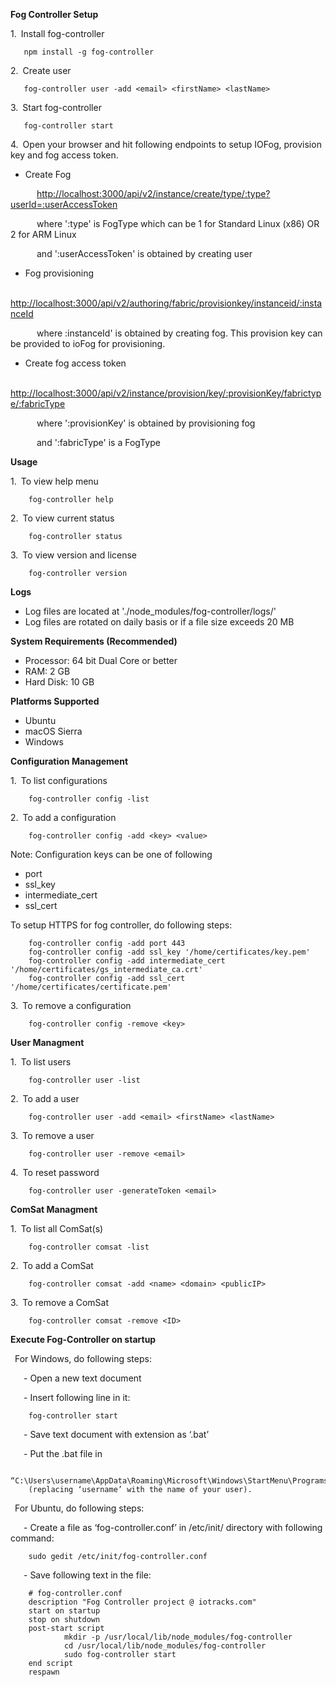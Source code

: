**Fog Controller Setup**

1.&ensp;Install fog-controller

	   npm install -g fog-controller

2.&ensp;Create user

	   fog-controller user -add <email> <firstName> <lastName>

3.&ensp;Start fog-controller

	   fog-controller start

4.&ensp;Open your browser and hit following endpoints to setup IOFog, provision key and fog access token.

-  Create Fog

&emsp;&emsp;&emsp;[http://localhost:3000/api/v2/instance/create/type/:type?userId=:userAccessToken](http://localhost:3000/api/v2/instance/create/type/:type?userId=:userAccessToken)

&emsp;&emsp;&emsp;where &#39;:type&#39; is FogType which can be 1 for Standard Linux (x86) OR 2 for ARM Linux 

&emsp;&emsp;&emsp;and &#39;:userAccessToken&#39; is obtained by creating user

- Fog provisioning

&emsp;&emsp;&emsp;[http://localhost:3000/api/v2/authoring/fabric/provisionkey/instanceid/:instanceId](http://localhost:3000/api/v2/authoring/fabric/provisionkey/instanceid/:instanceId)

&emsp;&emsp;&emsp;where  :instanceId&#39; is obtained by creating fog. This provision key can be provided to ioFog for provisioning.

- Create fog access token

&emsp;&emsp;&emsp;[http://localhost:3000/api/v2/instance/provision/key/:provisionKey/fabrictype/:fabricType](http://localhost:3000/api/v2/instance/provision/key/:provisionKey/fabrictype/:fabricType)

&emsp;&emsp;&emsp;where &#39;:provisionKey&#39; is obtained by provisioning fog                                                        

&emsp;&emsp;&emsp;and &#39;:fabricType&#39; is a FogType


**Usage**

1.&ensp;To view help menu

        fog-controller help

2.&ensp;To view current status

        fog-controller status   

3.&ensp;To view version and license

        fog-controller version
 
**Logs**
- Log files are located at './node_modules/fog-controller/logs/'
- Log files are rotated on daily basis or if a file size exceeds 20 MB 

**System Requirements (Recommended)**
- Processor: 64 bit Dual Core or better
- RAM: 2 GB
- Hard Disk: 10 GB

**Platforms Supported**
- Ubuntu
- macOS Sierra
- Windows

**Configuration Management**

1.&ensp;To list configurations

        fog-controller config -list

2.&ensp;To add a configuration

        fog-controller config -add <key> <value>

Note: Configuration keys can be one of following

- port
- ssl\_key
- intermediate\_cert
- ssl\_cert

To setup HTTPS for fog controller, do following steps:

        fog-controller config -add port 443
        fog-controller config -add ssl_key '/home/certificates/key.pem'
        fog-controller config -add intermediate_cert '/home/certificates/gs_intermediate_ca.crt'
        fog-controller config -add ssl_cert '/home/certificates/certificate.pem'

3.&ensp;To remove a configuration

        fog-controller config -remove <key>


**User Managment**

1.&ensp;To list users

        fog-controller user -list

2.&ensp;To add a user

        fog-controller user -add <email> <firstName> <lastName>

3.&ensp;To remove a user

        fog-controller user -remove <email>

4.&ensp;To reset password

        fog-controller user -generateToken <email>


**ComSat Managment**

1.&ensp;To list all ComSat(s)

        fog-controller comsat -list

2.&ensp;To add a ComSat

        fog-controller comsat -add <name> <domain> <publicIP>

3.&ensp;To remove a ComSat

        fog-controller comsat -remove <ID>

**Execute Fog-Controller on startup**

&ensp;For Windows, do following steps:

&ensp;&ensp;&ensp;- Open a new text document

&ensp;&ensp;&ensp;- Insert following line in it: 

        fog-controller start

&ensp;&ensp;&ensp;- Save text document with extension as ‘.bat’

&ensp;&ensp;&ensp;- Put the .bat file in 

        “C:\Users\username\AppData\Roaming\Microsoft\Windows\StartMenu\Programs\Startup\” 
        (replacing ‘username’ with the name of your user).

&ensp;For Ubuntu, do following steps:

&ensp;&ensp;&ensp;- Create a file as ‘fog-controller.conf’ in /etc/init/ directory with following command:

        sudo gedit /etc/init/fog-controller.conf

&ensp;&ensp;&ensp;- Save following text in the file:

        # fog-controller.conf
        description "Fog Controller project @ iotracks.com"
        start on startup
        stop on shutdown
        post-start script
                mkdir -p /usr/local/lib/node_modules/fog-controller
                cd /usr/local/lib/node_modules/fog-controller
                sudo fog-controller start
        end script
        respawn